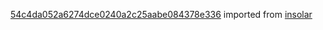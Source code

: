 [54c4da052a6274dce0240a2c25aabe084378e336](https://github.com/insolar/insolar/commit/54c4da052a6274dce0240a2c25aabe084378e336) imported from [insolar](https://github.com/insolar/insolar)
